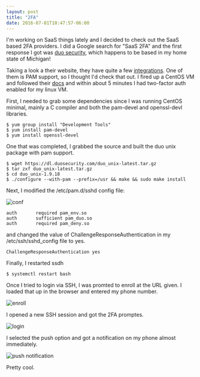 ```yaml
---
layout: post
title: "2FA"
date: 2016-07-01T10:47:57-06:00
---
```


I'm working on SaaS things lately and I decided to check out the SaaS based 2FA providers. I did a Google search for "SaaS 2FA" and the first response I got was [duo security](https://duo.com/), which happens to be based in my home state of Michigan!

Taking a look a their website, they have quite a few [integrations](https://duo.com/solutions/features/supported-applications). One of them is PAM support, so I thought I'd check that out. I fired up a CentOS VM and followed their [docs](https://duo.com/docs/duounix) and within about 5 minutes I had two-factor auth enabled for my linux VM.

First, I needed to grab some dependencies since I was running CentOS minimal, mainly a C compiler and both the pam-devel and openssl-devl libraries.

```console
$ yum group install "Development Tools"
$ yum install pam-devel
$ yum install openssl-devel
```

One that was completed, I grabbed the source and built the duo unix package with pam support.

```console
$ wget https://dl.duosecurity.com/duo_unix-latest.tar.gz
$ tar zxf duo_unix-latest.tar.gz
$ cd duo_unix-1.9.18
$ ./configure --with-pam --prefix=/usr && make && sudo make install
```

Next, I modified the /etc/pam.d/sshd config file:

![conf]({{site.url}}/images/pam-config.png)

```
auth       required pam_env.so
auth       sufficient pam_duo.so
auth       required pam_deny.so
```

and changed the value of ChallengeResponseAuthentication in my /etc/ssh/sshd_config file to yes. 

```
ChallengeResponseAuthentication yes
```

Finally, I restarted ssdh

```console
$ systemctl restart bash
```

Once I tried to login via SSH, I was promted to enroll at the URL given. I loaded that up in the browser and entered my phone number. 

![enroll]({{site.url}}/images/duo-enroll.png)


I opened a new SSH session and got the 2FA promptes.

![login]({{site.url}}/images/duo-login.png)

I selected the push option and got a notification on my phone almost immediately.

![push notification]({{site.url}}/images/duo-app-push.png)

Pretty cool.
